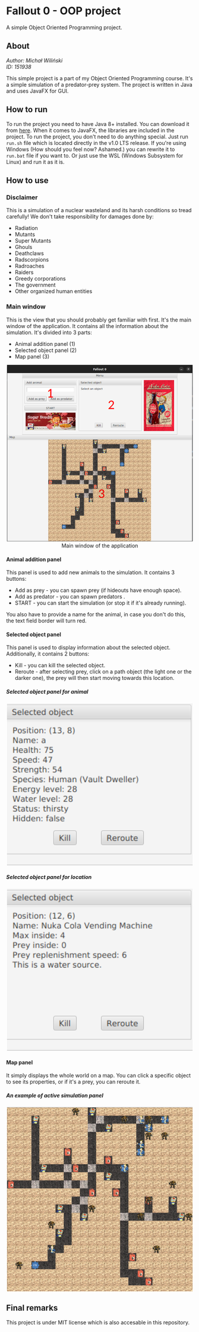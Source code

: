 # Fallout 0 - OOP project
A simple Object Oriented Programming project.
## About
*Author: Michał Wiliński* \
*ID: 151938*

This simple project is a part of my Object Oriented Programming course. It's a simple simulation of a predator-prey system. The project is written in Java and uses JavaFX for GUI.
## How to run
To run the project you need to have Java 8+ installed. You can download it from [here](https://www.java.com/en/download/). When it comes to JavaFX, the libraries are included in the project. To run the project, you don't need to do anything special. Just run `run.sh` file which is located directly in the v1.0 LTS release. If you're using Windows (How should you feel now? Ashamed.) you can rewrite it to `run.bat` file if you want to. Or just use the WSL (Windows Subsystem for Linux) and run it as it is.
## How to use
### Disclaimer
This is a simulation of a nuclear wasteland and its harsh conditions so tread carefully! 
We don't take responsibility for damages done by:
- Radiation
- Mutants
- Super Mutants
- Ghouls
- Deathclaws
- Radscorpions
- Radroaches
- Raiders
- Greedy corporations
- The government
- Other organized human entities

### Main window
This is the view that you should probably get familiar with first. It's the main window of the application. It contains all the information about the simulation. It's divided into 3 parts:
- Animal addition panel (1)
- Selected object panel (2)
- Map panel (3)

<center><img src="img/mainwindow.png" alt="Main window" width="500"/>Main window of the application</center>

#### Animal addition panel
This panel is used to add new animals to the simulation. It contains 3 buttons:
- Add as prey - you can spawn prey (if hideouts have enough space).
- Add as predator - you can spawn predators .
- START - you can start the simulation (or stop it if it's already running).

You also have to provide a name for the animal, in case you don't do this, the text field border will turn red.

#### Selected object panel
This panel is used to display information about the selected object. Additionally, it contains 2 buttons:
- Kill - you can kill the selected object.
- Reroute - after selecting prey, click on a path object (the light one or the darker one), the prey will then start moving towards this location.

##### Selected object panel for animal
<center><img src="img/animal.png" alt="Selected animal" width="500"/></center>


##### Selected object panel for location
<center><img src="img/location.png" alt="Selected location" width="500"/></center>

#### Map panel
It simply displays the whole world on a map. You can click a specific object to see its properties, or if it's a prey, you can reroute it.

##### An example of active simulation panel
<center><img src="img/map.png" alt="Map" width="500"/></center>

## Final remarks
This project is under MIT license which is also accesable in this repository.



